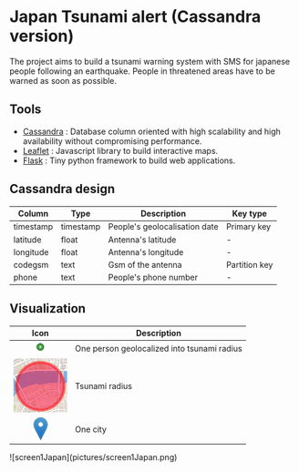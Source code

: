 # Japan Tsunami alert (Cassandra version)
The project aims to build a tsunami warning system with SMS for japanese people following an earthquake. People in threatened areas have to be warned as soon as possible. 

## Tools
- [Cassandra](http://cassandra.apache.org/) : Database column oriented with high scalability and high availability without compromising performance.
- [Leaflet](http://leafletjs.com/) : Javascript library to build interactive maps.
- [Flask](http://flask.pocoo.org/) : Tiny python framework to build web applications.  

## Cassandra design
<table>
<thead>
<tr>
	<th>Column</th>
	<th>Type</th>
	<th>Description</th>
	<th>Key type</th>
</tr>
</thead>
<tbody>
<tr>
	<td> timestamp </td>
	<td> timestamp </td>
	<td>People's geolocalisation date</td>
	<td>Primary key</td>	
</tr>
<tr>
	<td> latitude </td>
	<td> float </td>
	<td>Antenna's latitude</td>
	<td>-</td>
</tr>
<tr>
	<td> longitude </td>
	<td> float </td>
	<td>Antenna's longitude</td>
	<td>-</td>
</tr>
<tr>
	<td> codegsm </td>
	<td> text </td>
	<td>Gsm of the antenna</td>
	<td>Partition key</td>
</tr>
<tr>
	<td> phone </td>
	<td> text </td>
	<td>People's phone number</td>
	<td>-</td>
</tr>
</tbody>
</table>  

## Visualization  
<table>
<thead>
<tr>
	<th>Icon</th>
	<th>Description</th>
</tr>
</thead>
<tbody>
<tr>
	<td> <center><img src="pictures/greencircle.png" /><center> </td>
	<td>One person geolocalized into tsunami radius</td>
</tr>
<tr>
	<td> <center><img src="pictures/redcircle.png" /><center> </td>
	<td>Tsunami radius</td>
</tr>
<tr>
	<td> <center><img src="pictures/marker.png" /><center> </td>
	<td>One city</td>
</tr>
</tbody>
</table> 
![screen1Japan](pictures/screen1Japan.png)  
